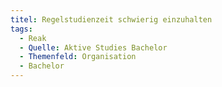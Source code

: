 ```yaml
---
titel: Regelstudienzeit schwierig einzuhalten
tags:
  - Reak
  - Quelle: Aktive Studies Bachelor
  - Themenfeld: Organisation
  - Bachelor
---
```

